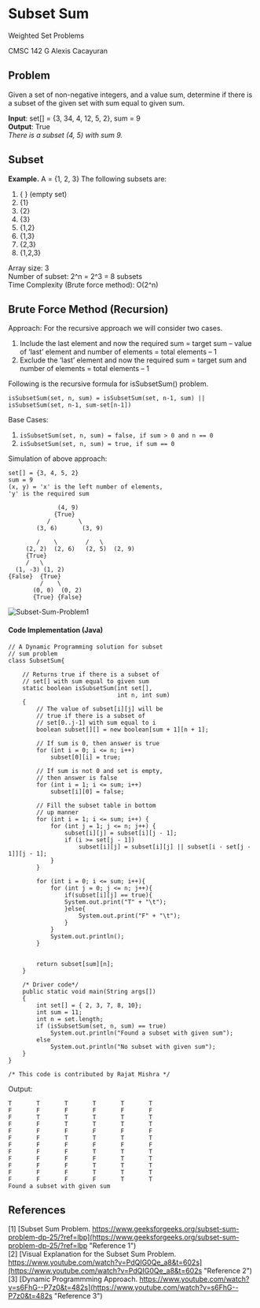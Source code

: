 # Subset Sum
Weighted Set Problems

CMSC 142 G
Alexis Cacayuran


## Problem
Given a set of non-negative integers, and a value sum, determine if there is a subset of the given set with sum equal to given sum. 

**Input**: set[] = {3, 34, 4, 12, 5, 2}, sum = 9  
**Output**: True  
_There is a subset (4, 5) with sum 9._

## Subset
**Example.** A = {1, 2, 3}
The following subsets are: 
1. { } (empty set)
2. {1}
3. {2}
4. {3}
5. {1,2}
6. {1,3}
7. {2,3}
8. {1,2,3}

Array size: 3  
Number of subset: 2^n = 2^3 = 8 subsets  
Time Complexity (Brute force method): O(2^n)  


## Brute Force Method (Recursion)
Approach: For the recursive approach we will consider two cases. 

1. Include the last element and now the required sum = target sum – value of ‘last’ element and number of elements = total elements – 1
2. Exclude the ‘last’ element and now the required sum = target sum and number of elements = total elements – 1

Following is the recursive formula for isSubsetSum() problem.

`isSubsetSum(set, n, sum) = isSubsetSum(set, n-1, sum) || isSubsetSum(set, n-1, sum-set[n-1])`

Base Cases:

1. `isSubsetSum(set, n, sum) = false, if sum > 0 and n == 0`  
2. `isSubsetSum(set, n, sum) = true, if sum == 0 `

Simulation of above approach:

```
set[] = {3, 4, 5, 2}  
sum = 9
(x, y) = 'x' is the left number of elements,
'y' is the required sum
  
              (4, 9)
             {True}
           /        \  
        (3, 6)       (3, 9)
               
        /    \        /   \ 
     (2, 2)  (2, 6)   (2, 5)  (2, 9)
     {True}  
     /   \ 
  (1, -3) (1, 2)  
{False}  {True} 
         /    \
       (0, 0)  (0, 2)
       {True} {False}
```
![Subset-Sum-Problem1](https://user-images.githubusercontent.com/69415093/146544492-2f6ec6b2-d5d1-483b-be4d-d0f001fe4864.jpg)

#### Code Implementation (Java)
```
// A Dynamic Programming solution for subset
// sum problem
class SubsetSum{
 
    // Returns true if there is a subset of
    // set[] with sum equal to given sum
    static boolean isSubsetSum(int set[],
                               int n, int sum)
    {
        // The value of subset[i][j] will be
        // true if there is a subset of
        // set[0..j-1] with sum equal to i
        boolean subset[][] = new boolean[sum + 1][n + 1];
 
        // If sum is 0, then answer is true
        for (int i = 0; i <= n; i++)
            subset[0][i] = true;
 
        // If sum is not 0 and set is empty,
        // then answer is false
        for (int i = 1; i <= sum; i++)
            subset[i][0] = false;
 
        // Fill the subset table in bottom
        // up manner
        for (int i = 1; i <= sum; i++) {
            for (int j = 1; j <= n; j++) {
                subset[i][j] = subset[i][j - 1];
                if (i >= set[j - 1])
                    subset[i][j] = subset[i][j] || subset[i - set[j - 1]][j - 1];
            }
        }
 
        for (int i = 0; i <= sum; i++){
            for (int j = 0; j <= n; j++){
                if(subset[i][j] == true){
                System.out.print("T" + "\t");
                }else{
                    System.out.print("F" + "\t");
                }
            }
            System.out.println();
        }

 
        return subset[sum][n];
    }
 
    /* Driver code*/
    public static void main(String args[])
    {
        int set[] = { 2, 3, 7, 8, 10};
        int sum = 11;
        int n = set.length;
        if (isSubsetSum(set, n, sum) == true)
            System.out.println("Found a subset with given sum");
        else
            System.out.println("No subset with given sum");
    }
}
 
/* This code is contributed by Rajat Mishra */
```

Output:  
```
T       T       T       T       T       T
F       F       F       F       F       F
F       T       T       T       T       T
F       F       T       T       T       T
F       F       F       F       F       F
F       F       T       T       T       T
F       F       F       F       F       F
F       F       F       T       T       T
F       F       F       F       T       T
F       F       F       T       T       T
F       F       F       T       T       T
F       F       F       F       T       T
Found a subset with given sum
```
## References

\[1\] [Subset Sum Problem. https://www.geeksforgeeks.org/subset-sum-problem-dp-25/?ref=lbp](https://www.geeksforgeeks.org/subset-sum-problem-dp-25/?ref=lbp "Reference 1")  
\[2\] [Visual Explanation for the Subset Sum Problem. https://www.youtube.com/watch?v=PdQIG0Qe_a8&t=602s](https://www.youtube.com/watch?v=PdQIG0Qe_a8&t=602s "Reference 2")  
\[3\] [Dynamic Programmming Approach. https://www.youtube.com/watch?v=s6FhG--P7z0&t=482s](https://www.youtube.com/watch?v=s6FhG--P7z0&t=482s "Reference 3")  
